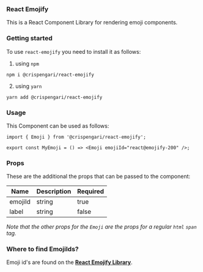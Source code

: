 ### React Emojify

This is a React Component Library for rendering emoji components.

### Getting started

To use `react-emojify` you need to install it as follows:

1. using `npm`

```shell
npm i @crispengari/react-emojify
```

2. using `yarn`

```shell
yarn add @crispengari/react-emojify
```

### Usage

This Component can be used as follows:

```tsx
import { Emoji } from '@crispengari/react-emojify';

export const MyEmoji = () => <Emoji emojiId="react@emojify-200" />;
```

### Props

These are the additional the props that can be passed to the component:

<table><thead ><tr><th><span>Name</span></th><th><span>Description</span></th><th><span>Required</span></th></tr></thead><tbody >
<tr>
<td>emojiId</td><td>string</td><td>true</td>
</tr>
<tr>
<td>label</td><td>string</td><td>false</td>

</tr>

</tbody></table>

_Note that the other props for the `Emoji` are the props for a regular `html` `span` tag._

### Where to find EmojiIds?

Emoji id's are found on the [**React Emojify Library**](https://react-emojis-list.vercel.app/).
